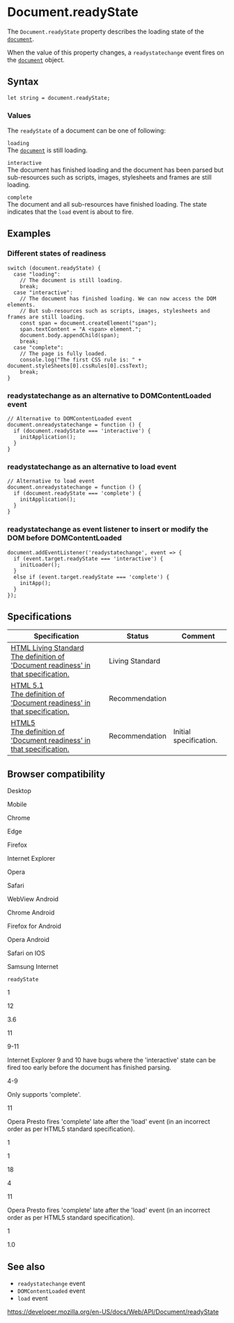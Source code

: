# Document.readyState

The `Document.readyState` property describes the loading state of the [`document`](../document).

When the value of this property changes, a `readystatechange` event fires on the [`document`](../document) object.

## Syntax

    let string = document.readyState;

### Values

The `readyState` of a document can be one of following:

`loading`  
The [`document`](../document) is still loading.

`interactive`  
The document has finished loading and the document has been parsed but sub-resources such as scripts, images, stylesheets and frames are still loading.

`complete`  
The document and all sub-resources have finished loading. The state indicates that the `load` event is about to fire.

## Examples

### Different states of readiness

    switch (document.readyState) {
      case "loading":
        // The document is still loading.
        break;
      case "interactive":
        // The document has finished loading. We can now access the DOM elements.
        // But sub-resources such as scripts, images, stylesheets and frames are still loading.
        const span = document.createElement("span");
        span.textContent = "A <span> element.";
        document.body.appendChild(span);
        break;
      case "complete":
        // The page is fully loaded.
        console.log("The first CSS rule is: " + document.styleSheets[0].cssRules[0].cssText);
        break;
    }

### readystatechange as an alternative to DOMContentLoaded event

    // Alternative to DOMContentLoaded event
    document.onreadystatechange = function () {
      if (document.readyState === 'interactive') {
        initApplication();
      }
    }

### readystatechange as an alternative to load event

    // Alternative to load event
    document.onreadystatechange = function () {
      if (document.readyState === 'complete') {
        initApplication();
      }
    }

### readystatechange as event listener to insert or modify the DOM before DOMContentLoaded

    document.addEventListener('readystatechange', event => {
      if (event.target.readyState === 'interactive') {
        initLoader();
      }
      else if (event.target.readyState === 'complete') {
        initApp();
      }
    });

## Specifications

<table><thead><tr class="header"><th>Specification</th><th>Status</th><th>Comment</th></tr></thead><tbody><tr class="odd"><td><a href="https://html.spec.whatwg.org/multipage/#current-document-readiness">HTML Living Standard<br />
<span class="small">The definition of 'Document readiness' in that specification.</span></a></td><td><span class="spec-living">Living Standard</span></td><td></td></tr><tr class="even"><td><a href="https://www.w3.org/TR/html51/#current-document-readiness">HTML 5.1<br />
<span class="small">The definition of 'Document readiness' in that specification.</span></a></td><td><span class="spec-rec">Recommendation</span></td><td></td></tr><tr class="odd"><td><a href="https://www.w3.org/TR/html52/#current-document-readiness">HTML5<br />
<span class="small">The definition of 'Document readiness' in that specification.</span></a></td><td><span class="spec-rec">Recommendation</span></td><td>Initial specification.</td></tr></tbody></table>

## Browser compatibility

Desktop

Mobile

Chrome

Edge

Firefox

Internet Explorer

Opera

Safari

WebView Android

Chrome Android

Firefox for Android

Opera Android

Safari on IOS

Samsung Internet

`readyState`

1

12

3.6

11

9-11

Internet Explorer 9 and 10 have bugs where the 'interactive' state can be fired too early before the document has finished parsing.

4-9

Only supports 'complete'.

11

Opera Presto fires 'complete' late after the 'load' event (in an incorrect order as per HTML5 standard specification).

1

1

18

4

11

Opera Presto fires 'complete' late after the 'load' event (in an incorrect order as per HTML5 standard specification).

1

1.0

## See also

- `readystatechange` event
- `DOMContentLoaded` event
- `load` event

<a href="https://developer.mozilla.org/en-US/docs/Web/API/Document/readyState" class="_attribution-link">https://developer.mozilla.org/en-US/docs/Web/API/Document/readyState</a>
